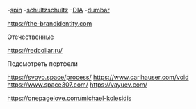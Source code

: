 -[spin](https://spin.co.uk/)
-[schultzschultz](https://schultzschultz.com/)
-[DIA](https://dia.tv/)
-[dumbar](https://studiodumbar.com/)


https://the-brandidentity.com

Отечественные

https://redcollar.ru/



Подсмотреть портфели

https://svoyo.space/process/
https://www.carlhauser.com/void
https://www.space307.com/
https://vayuev.com/


https://onepagelove.com/michael-kolesidis